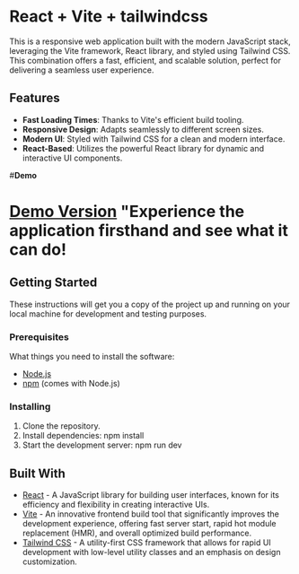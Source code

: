# React + Vite + tailwindcss

This is a responsive web application built with the modern JavaScript stack, leveraging the Vite framework, React library, and styled using Tailwind CSS. This combination offers a fast, efficient, and scalable solution, perfect for delivering a seamless user experience.

## Features

- **Fast Loading Times**: Thanks to Vite's efficient build tooling.
- **Responsive Design**: Adapts seamlessly to different screen sizes.
- **Modern UI**: Styled with Tailwind CSS for a clean and modern interface.
- **React-Based**: Utilizes the powerful React library for dynamic and interactive UI components.

#**Demo**
<h1>
   <a href="https://rad-sundae-a3bd84.netlify.app/" target="_blank">Demo Version</a> "Experience the application firsthand and see what it can do!
</h1>

## Getting Started

These instructions will get you a copy of the project up and running on your local machine for development and testing purposes.

### Prerequisites

What things you need to install the software:

- [Node.js](https://nodejs.org/)
- [npm](https://www.npmjs.com/) (comes with Node.js)

### Installing

1. Clone the repository.
2. Install dependencies:
   npm install
3. Start the development server:
   npm run dev

## Built With

- <a href="https://reactjs.org/" target="_blank">React</a> - A JavaScript library for building user interfaces, known for its efficiency and flexibility in creating interactive UIs.
- <a href="https://vitejs.dev/" target="_blank">Vite</a> - An innovative frontend build tool that significantly improves the development experience, offering fast server start, rapid hot module replacement (HMR), and overall optimized build performance.
- <a href="https://tailwindcss.com/" target="_blank">Tailwind CSS</a> - A utility-first CSS framework that allows for rapid UI development with low-level utility classes and an emphasis on design customization.


